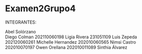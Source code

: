 ﻿# Examen2Grupo4

INTEGRANTES:

Abel Solórzano    
Diego Colman            202110060198
Ligia Rivera            231051109
Luis Zepeda            202120060261
Michelle Hernandez     202010060565
Nimsi Castro           202010070197
Owen Orellana          202010011089
Sinthia Álvarez
